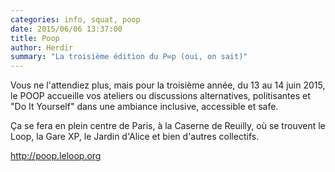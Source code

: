 ```yaml
---
categories: info, squat, poop
date: 2015/06/06 13:37:00
title: Poop
author: Herdir
summary: "La troisième édition du P∞p (oui, on sait)"
---
```


Vous ne l'attendiez plus, mais pour la troisième année, du 13 au 14 juin
2015, le POOP accueille vos ateliers ou discussions alternatives,
politisantes et "Do It Yourself" dans une ambiance inclusive, accessible
et safe.

Ça se fera en plein centre de Paris, à la Caserne de Reuilly, où se
trouvent le Loop, la Gare XP, le Jardin d'Alice et bien d'autres
collectifs.

<http://poop.leloop.org>
